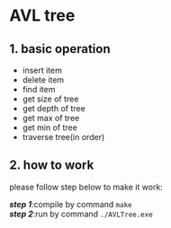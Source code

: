 # AVL tree

## 1. basic operation
- insert item
- delete item
- find item
- get size of tree
- get depth of tree
- get max of tree
- get min of tree
- traverse tree(in order)

## 2. how to work  
please follow step below to make it work:

__*step 1*__:compile by command `make`  
__*step 2*__:run by command `./AVLTree.exe`